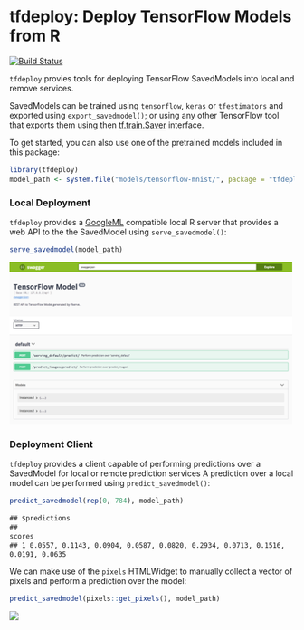 tfdeploy: Deploy TensorFlow Models from R
================

[![Build Status](https://travis-ci.org/rstudio/tfdeploy.svg?branch=master)](https://travis-ci.org/rstudio/tfdeploy)

`tfdeploy` provies tools for deploying TensorFlow SavedModels into local and remove services.

SavedModels can be trained using `tensorflow`, `keras` or `tfestimators` and exported using `export_savedmodel()`; or using any other TensorFlow tool that exports them using then [tf.train.Saver](https://www.tensorflow.org/api_docs/python/tf/train/Saver) interface.

To get started, you can also use one of the pretrained models included in this package:

``` r
library(tfdeploy)
model_path <- system.file("models/tensorflow-mnist/", package = "tfdeploy")
```

### Local Deployment

`tfdeploy` provides a [GoogleML](https://cloud.google.com/ml-engine/docs/prediction-overview) compatible local R server that provides a web API to the the SavedModel using `serve_savedmodel()`:

``` r
serve_savedmodel(model_path)
```

<img src="tools/readme/swagger.png" width=500 />

### Deployment Client

`tfdeploy` provides a client capable of performing predictions over a SavedModel for local or remote prediction services A prediction over a local model can be performed using `predict_savedmodel()`:

``` r
predict_savedmodel(rep(0, 784), model_path)
```

    ## $predictions
    ##                                                                           scores
    ## 1 0.0557, 0.1143, 0.0904, 0.0587, 0.0820, 0.2934, 0.0713, 0.1516, 0.0191, 0.0635

We can make use of the `pixels` HTMLWidget to manually collect a vector of pixels and perform a prediction over the model:

``` r
predict_savedmodel(pixels::get_pixels(), model_path)
```

<img src="tools/readme/mnist-digits.gif" width=400 />
